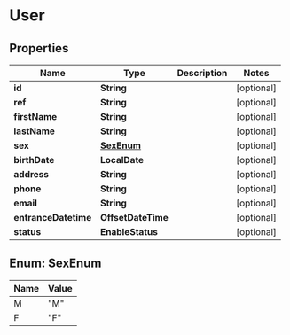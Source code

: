 

# User

## Properties

Name | Type | Description | Notes
------------ | ------------- | ------------- | -------------
**id** | **String** |  |  [optional]
**ref** | **String** |  |  [optional]
**firstName** | **String** |  |  [optional]
**lastName** | **String** |  |  [optional]
**sex** | [**SexEnum**](#SexEnum) |  |  [optional]
**birthDate** | **LocalDate** |  |  [optional]
**address** | **String** |  |  [optional]
**phone** | **String** |  |  [optional]
**email** | **String** |  |  [optional]
**entranceDatetime** | **OffsetDateTime** |  |  [optional]
**status** | **EnableStatus** |  |  [optional]



## Enum: SexEnum

Name | Value
---- | -----
M | &quot;M&quot;
F | &quot;F&quot;



